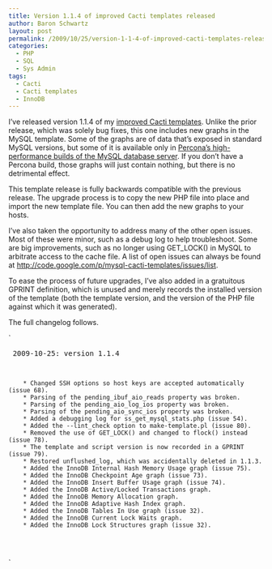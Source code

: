 ```yaml
---
title: Version 1.1.4 of improved Cacti templates released
author: Baron Schwartz
layout: post
permalink: /2009/10/25/version-1-1-4-of-improved-cacti-templates-released/
categories:
  - PHP
  - SQL
  - Sys Admin
tags:
  - Cacti
  - Cacti templates
  - InnoDB
---
```

I&#8217;ve released version 1.1.4 of my [improved Cacti templates][1]. Unlike the prior release, which was solely bug fixes, this one includes new graphs in the MySQL template. Some of the graphs are of data that&#8217;s exposed in standard MySQL versions, but some of it is available only in [Percona&#8217;s high-performance builds of the MySQL database server][2]. If you don&#8217;t have a Percona build, those graphs will just contain nothing, but there is no detrimental effect.

This template release is fully backwards compatible with the previous release. The upgrade process is to copy the new PHP file into place and import the new template file. You can then add the new graphs to your hosts.

I&#8217;ve also taken the opportunity to address many of the other open issues. Most of these were minor, such as a debug log to help troubleshoot. Some are big improvements, such as no longer using GET_LOCK() in MySQL to arbitrate access to the cache file. A list of open issues can always be found at <http://code.google.com/p/mysql-cacti-templates/issues/list>.

To ease the process of future upgrades, I&#8217;ve also added in a gratuitous GPRINT definition, which is unused and merely records the installed version of the template (both the template version, and the version of the PHP file against which it was generated).

The full changelog follows.

`<pre>
2009-10-25: version 1.1.4

        * Changed SSH options so host keys are accepted automatically (issue 68).
        * Parsing of the pending_ibuf_aio_reads property was broken.
        * Parsing of the pending_aio_log_ios property was broken.
        * Parsing of the pending_aio_sync_ios property was broken.
        * Added a debugging log for ss_get_mysql_stats.php (issue 54).
        * Added the --lint_check option to make-template.pl (issue 80).
        * Removed the use of GET_LOCK() and changed to flock() instead (issue 78).
        * The template and script version is now recorded in a GPRINT (issue 79).
        * Restored unflushed_log, which was accidentally deleted in 1.1.3.
        * Added the InnoDB Internal Hash Memory Usage graph (issue 75).
        * Added the InnoDB Checkpoint Age graph (issue 73).
        * Added the InnoDB Insert Buffer Usage graph (issue 74).
        * Added the InnoDB Active/Locked Transactions graph.
        * Added the InnoDB Memory Allocation graph.
        * Added the InnoDB Adaptive Hash Index graph.
        * Added the InnoDB Tables In Use graph (issue 32).
        * Added the InnoDB Current Lock Waits graph.
        * Added the InnoDB Lock Structures graph (issue 32).
</pre>`

 [1]: http://code.google.com/p/mysql-cacti-templates/
 [2]: http://www.percona.com/percona-lab.html